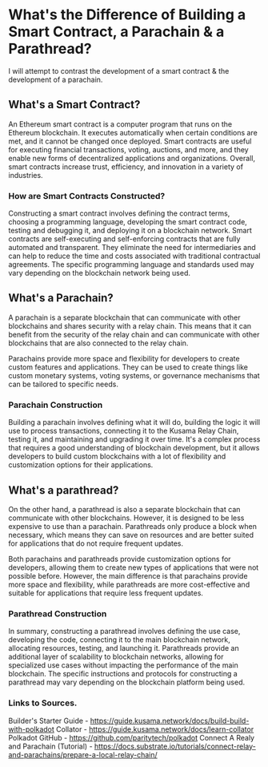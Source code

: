 # What's the Difference of Building a Smart Contract, a Parachain & a Parathread?
I will attempt to contrast the development of a smart contract &amp; the development of a parachain.

## What's a Smart Contract?
An Ethereum smart contract is a computer program that runs on the Ethereum blockchain. It executes automatically when certain conditions are met, and it cannot be changed once deployed. Smart contracts are useful for executing financial transactions, voting, auctions, and more, and they enable new forms of decentralized applications and organizations. Overall, smart contracts increase trust, efficiency, and innovation in a variety of industries.


### How are Smart Contracts Constructed?

Constructing a smart contract involves defining the contract terms, choosing a programming language, developing the smart contract code, testing and debugging it, and deploying it on a blockchain network. Smart contracts are self-executing and self-enforcing contracts that are fully automated and transparent. They eliminate the need for intermediaries and can help to reduce the time and costs associated with traditional contractual agreements. The specific programming language and standards used may vary depending on the blockchain network being used.



## What's a Parachain?

A parachain is a separate blockchain that can communicate with other blockchains and shares security with a relay chain. This means that it can benefit from the security of the relay chain and can communicate with other blockchains that are also connected to the relay chain.

Parachains provide more space and flexibility for developers to create custom features and applications. They can be used to create things like custom monetary systems, voting systems, or governance mechanisms that can be tailored to specific needs.

### Parachain Construction

Building a parachain involves defining what it will do, building the logic it will use to process transactions, connecting it to the Kusama Relay Chain, testing it, and maintaining and upgrading it over time. It's a complex process that requires a good understanding of blockchain development, but it allows developers to build custom blockchains with a lot of flexibility and customization options for their applications.




## What's a parathread?
On the other hand, a parathread is also a separate blockchain that can communicate with other blockchains. However, it is designed to be less expensive to use than a parachain. Parathreads only produce a block when necessary, which means they can save on resources and are better suited for applications that do not require frequent updates.

Both parachains and parathreads provide customization options for developers, allowing them to create new types of applications that were not possible before. However, the main difference is that parachains provide more space and flexibility, while parathreads are more cost-effective and suitable for applications that require less frequent updates.


### Parathread Construction

In summary, constructing a parathread involves defining the use case, developing the code, connecting it to the main blockchain network, allocating resources, testing, and launching it. Parathreads provide an additional layer of scalability to blockchain networks, allowing for specialized use cases without impacting the performance of the main blockchain. The specific instructions and protocols for constructing a parathread may vary depending on the blockchain platform being used.


### Links to Sources.

Builder's Starter Guide - https://guide.kusama.network/docs/build-build-with-polkadot
Collator - https://guide.kusama.network/docs/learn-collator
Polkadot GitHub - https://github.com/paritytech/polkadot
Connect A Realy and Parachain (Tutorial) - https://docs.substrate.io/tutorials/connect-relay-and-parachains/prepare-a-local-relay-chain/
